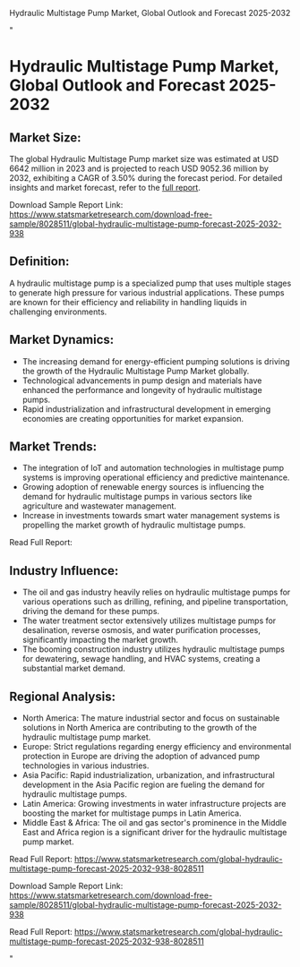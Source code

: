 Hydraulic Multistage Pump Market, Global Outlook and Forecast 2025-2032

"<!DOCTYPE html>
<html>
<head>
<title>Hydraulic Multistage Pump Market, Global Outlook and Forecast 2025-2032</title>
</head>
<body>

<h1>Hydraulic Multistage Pump Market, Global Outlook and Forecast 2025-2032</h1>

<h2>Market Size:</h2>
<p>The global Hydraulic Multistage Pump market size was estimated at USD 6642 million in 2023 and is projected to reach USD 9052.36 million by 2032, exhibiting a CAGR of 3.50% during the forecast period. For detailed insights and market forecast, refer to the <a href='https://www.statsmarketresearch.com/global-hydraulic-multistage-pump-forecast-2025-2032-938-8028511'>full report</a>.</p>
<p>Download Sample Report Link: <a href='https://www.statsmarketresearch.com/download-free-sample/8028511/global-hydraulic-multistage-pump-forecast-2025-2032-938'>https://www.statsmarketresearch.com/download-free-sample/8028511/global-hydraulic-multistage-pump-forecast-2025-2032-938</a></p>

<h2>Definition:</h2>
<p>A hydraulic multistage pump is a specialized pump that uses multiple stages to generate high pressure for various industrial applications. These pumps are known for their efficiency and reliability in handling liquids in challenging environments.</p>

<h2>Market Dynamics:</h2>
<ul>
<li>The increasing demand for energy-efficient pumping solutions is driving the growth of the Hydraulic Multistage Pump Market globally.</li>
<li>Technological advancements in pump design and materials have enhanced the performance and longevity of hydraulic multistage pumps.</li>
<li>Rapid industrialization and infrastructural development in emerging economies are creating opportunities for market expansion.</li>
</ul>

<h2>Market Trends:</h2>
<ul>
<li>The integration of IoT and automation technologies in multistage pump systems is improving operational efficiency and predictive maintenance.</li>
<li>Growing adoption of renewable energy sources is influencing the demand for hydraulic multistage pumps in various sectors like agriculture and wastewater management.</li>
<li>Increase in investments towards smart water management systems is propelling the market growth of hydraulic multistage pumps.</li>
</ul>
<p>Read Full Report: <a href='https://www.statsmarketresearch.com/global-hydraulic-multistage-pump-forecast-2025-2032-938-8028511'></a>

<h2>Industry Influence:</h2>
<ul>
<li>The oil and gas industry heavily relies on hydraulic multistage pumps for various operations such as drilling, refining, and pipeline transportation, driving the demand for these pumps.</li>
<li>The water treatment sector extensively utilizes multistage pumps for desalination, reverse osmosis, and water purification processes, significantly impacting the market growth.</li>
<li>The booming construction industry utilizes hydraulic multistage pumps for dewatering, sewage handling, and HVAC systems, creating a substantial market demand.</li>
</ul>

<h2>Regional Analysis:</h2>
<ul>
<li>North America: The mature industrial sector and focus on sustainable solutions in North America are contributing to the growth of the hydraulic multistage pump market.</li>
<li>Europe: Strict regulations regarding energy efficiency and environmental protection in Europe are driving the adoption of advanced pump technologies in various industries.</li>
<li>Asia Pacific: Rapid industrialization, urbanization, and infrastructural development in the Asia Pacific region are fueling the demand for hydraulic multistage pumps.</li>
<li>Latin America: Growing investments in water infrastructure projects are boosting the market for multistage pumps in Latin America.</li>
<li>Middle East & Africa: The oil and gas sector's prominence in the Middle East and Africa region is a significant driver for the hydraulic multistage pump market.</li>
</ul>
<p>Read Full Report: <a href='https://www.statsmarketresearch.com/global-hydraulic-multistage-pump-forecast-2025-2032-938-8028511'>https://www.statsmarketresearch.com/global-hydraulic-multistage-pump-forecast-2025-2032-938-8028511</a></p>

<p>Download Sample Report Link: <a href='https://www.statsmarketresearch.com/download-free-sample/8028511/global-hydraulic-multistage-pump-forecast-2025-2032-938'>https://www.statsmarketresearch.com/download-free-sample/8028511/global-hydraulic-multistage-pump-forecast-2025-2032-938</a></p>

<p>Read Full Report: <a href='https://www.statsmarketresearch.com/global-hydraulic-multistage-pump-forecast-2025-2032-938-8028511'>https://www.statsmarketresearch.com/global-hydraulic-multistage-pump-forecast-2025-2032-938-8028511</a></p>

</body>
</html>"
